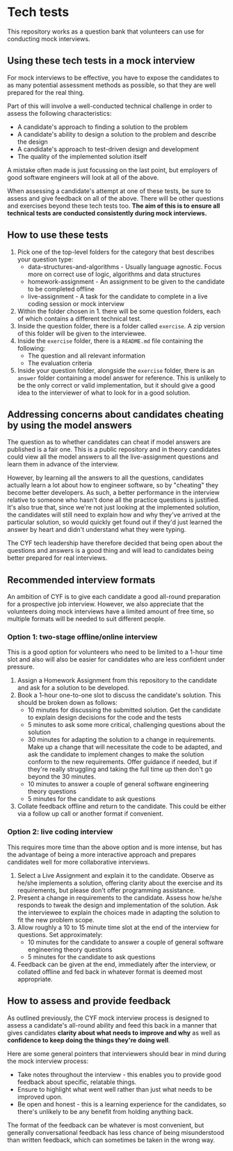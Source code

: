 # Tech tests

This repository works as a question bank that volunteers can use for conducting mock interviews.

## Using these tech tests in a mock interview

For mock interviews to be effective, you have to expose the candidates to as many potential assessment methods as possible, so that they are well prepared for the real thing.

Part of this will involve a well-conducted technical challenge in order to assess the following characteristics:

* A candidate's approach to finding a solution to the problem
* A candidate's ability to design a solution to the problem and describe the design
* A candidate's approach to test-driven design and development
* The quality of the implemented solution itself

A mistake often made is just focussing on the last point, but employers of good software engineers will look at all of the above.

When assessing a candidate's attempt at one of these tests, be sure to assess and give feedback on all of the above. There will be other questions and exercises beyond these tech tests too. **The aim of this is to ensure all technical tests are conducted consistently during mock interviews.**

## How to use these tests

1. Pick one of the top-level folders for the category that best describes your question type:
    - data-structures-and-algorithms - Usually language agnostic. Focus more on correct use of logic, algorithms and data structures
    - homework-assignment - An assignment to be given to the candidate to be completed offline
    - live-assignment - A task for the candidate to complete in a live coding session or mock interview
2. Within the folder chosen in 1. there will be some question folders, each of which contains a different technical test.
3. Inside the question folder, there is a folder called `exercise`. A zip version of this folder will be given to the interviewee.
4. Inside the `exercise` folder, there is a `README.md` file containing the following:
    - The question and all relevant information
    - The evaluation criteria
5. Inside your question folder, alongside the `exercise` folder, there is an `answer` folder containing a model answer for reference. This is unlikely to be the only correct or valid implementation, but it should give a good idea to the interviewer of what to look for in a good solution.

## Addressing concerns about candidates cheating by using the model answers

The question as to whether candidates can cheat if model answers are published is a fair one. This is a public repository and in theory candidates could view all the model answers to all the live-assignment questions and learn them in advance of the interview.

However, by learning all the answers to all the questions, candidates actually learn a lot about how to engineer software, so by "cheating" they become better developers. As such, a better performance in the interview relative to someone who hasn't done all the practice questions is justified. It's also true that, since we're not just looking at the implemented solution, the candidates will still need to explain how and why they've arrived at the particular solution, so would quickly get found out if they'd just learned the answer by heart and didn't understand what they were typing.

The CYF tech leadership have therefore decided that being open about the questions and answers is a good thing and will lead to candidates being better prepared for real interviews.

## Recommended interview formats

An ambition of CYF is to give each candidate a good all-round preparation for a prospective job interview. However, we also appreciate that the volunteers doing mock interviews have a limited amount of free time, so multiple formats will be needed to suit different people.

### Option 1: two-stage offline/online interview

This is a good option for volunteers who need to be limited to a 1-hour time slot and also will also be easier for candidates who are less confident under pressure.

1. Assign a Homework Assignment from this repository to the candidate and ask for a solution to be developed.
2. Book a 1-hour one-to-one slot to discuss the candidate's solution. This should be broken down as follows:
    - 10 minutes for discussing the submitted solution. Get the candidate to explain design decisions for the code and the tests
    - 5 minutes to ask some more critical, challenging questions about the solution
    - 30 minutes for adapting the solution to a change in requirements. Make up a change that will necessitate the code to be adapted, and ask the candidate to implement changes to make the solution conform to the new requirements. Offer guidance if needed, but if they're really struggling and taking the full time up then don't go beyond the 30 minutes.
    - 10 minutes to answer a couple of general software engineering theory questions
    - 5 minutes for the candidate to ask questions
3. Collate feedback offline and return to the candidate. This could be either via a follow up call or another format if convenient.

### Option 2: live coding interview

This requires more time than the above option and is more intense, but has the advantage of being a more interactive approach and prepares candidates well for more collaborative interviews.

1. Select a Live Assignment and explain it to the candidate. Observe as he/she implements a solution, offering clarity about the exercise and its requirements, but please don't offer programming assistance.
2. Present a change in requirements to the candidate. Assess how he/she responds to tweak the design and implementation of the solution. Ask the interviewee to explain the choices made in adapting the solution to fit the new problem scope.
3. Allow roughly a 10 to 15 minute time slot at the end of the interview for questions. Set approximately:
    - 10 minutes for the candidate to answer a couple of general software engineering theory questions
    - 5 minutes for the candidate to ask questions
4. Feedback can be given at the end, immediately after the interview, or collated offline and fed back in whatever format is deemed most appropriate.

## How to assess and provide feedback

As outlined previously, the CYF mock interview process is designed to assess a candidate's all-round ability and feed this back in a manner that gives candidates **clarity about what needs to improve and why** as well as **confidence to keep doing the things they're doing well**.

Here are some general pointers that interviewers should bear in mind during the mock interview process:

* Take notes throughout the interview - this enables you to provide good feedback about specific, relatable things.
* Ensure to highlight what went well rather than just what needs to be improved upon.
* Be open and honest - this is a learning experience for the candidates, so there's unlikely to be any benefit from holding anything back.

The format of the feedback can be whatever is most convenient, but generally conversational feedback has less chance of being misunderstood than written feedback, which can sometimes be taken in the wrong way.
